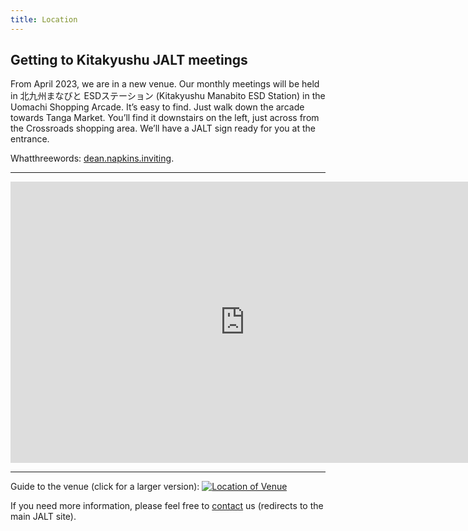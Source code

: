 ```yaml
---
title: Location
---
```


## Getting to Kitakyushu JALT meetings
<p>
From April 2023, we are in a new venue. Our monthly meetings will be held in 北九州まなびと ESDステーション (Kitakyushu Manabito ESD Station) in the Uomachi Shopping Arcade. It’s easy to find. Just walk down the arcade towards Tanga Market. You’ll find it downstairs on the left, just across from the Crossroads shopping area. We’ll have a JALT sign ready for you at the entrance.
</p>

<p>
Whatthreewords: <a href="https://w3w.co/dean.napkins.inviting"> dean.napkins.inviting</a>.
</p>
<hr>
<div>
<iframe src="https://www.google.com/maps/embed?pb=!1m18!1m12!1m3!1d3312.272688008236!2d130.8799379!3d33.882630299999995!2m3!1f0!2f0!3f0!3m2!1i1024!2i768!4f13.1!3m3!1m2!1s0x3543bf5285c07783%3A0xb15cb671db5e03c6!2z44CSODAyLTAwMDYgRnVrdW9rYSwgS2l0YWt5dXNodSwgS29rdXJha2l0YSBXYXJkLCBVb21hY2hpLCAzLWNoxY1tZeKIkjPiiJIyMCDkuK3lsYvjg5Pjg6sg5Zyw5LiL77yR6ZqO!5e0!3m2!1sen!2sjp!4v1678580904966!5m2!1sen!2sjp" width="750" height="450" style="border:0;" allowfullscreen="" loading="lazy" referrerpolicy="no-referrer-when-downgrade"></iframe>
</div>
<hr>
<p>
Guide to the venue (click for a larger version):
<a href="../user/themes/bootstrap4/images/venue-map-2023.jpg"><img src="../user/themes/bootstrap4/images/venue-map-2023-preview.jpeg" alt="Location of Venue" class="img-responsive"></a>
</p>
<p>
If you need more information, please feel free to <a href="https://jalt.org/email/node/15/field_group_email" target=_blank>contact</a> us (redirects to the main JALT site).
</p>